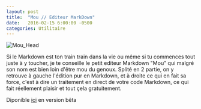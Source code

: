 ```yaml
---
layout: post
title:  "Mou // Editeur MarkDown"
date:   2016-02-15 6:00:00 -0500
categories: Utilitaire
---
```


![Mou_Head](http://finda.photo/image/11263/thumbnail/original)

Si le Markdown est ton train train dans la vie ou même si tu commences tout juste à y toucher, je te conseille le petit editeur Markdown "Mou" qui malgré son nom est bien loin d'être mou du genoux. Splité en 2 partie, on y retrouve à gauche l'édition pur en Markdown, et à droite ce qui en fait sa force, c'est à dire un traitement en direct de votre code Markdown, ce qui fait réellement plaisir et tout çela gratuitement.

Diponible [ici](http://25.io/mou/)  en version bêta
